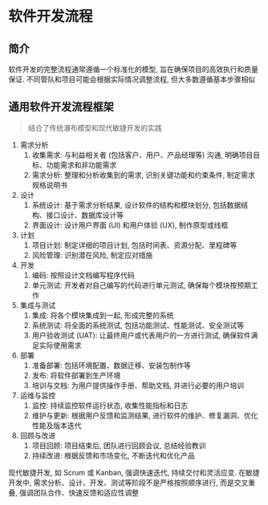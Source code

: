 # 软件开发流程

## 简介

软件开发的完整流程通常遵循一个标准化的模型, 旨在确保项目的高效执行和质量保证. 不同管队和项目可能会根据实际情况调整流程, 但大多数遵循基本步骤相似

## 通用软件开发流程框架

> 结合了传统瀑布模型和现代敏捷开发的实践

1. 需求分析
   1. 收集需求: 与利益相关者 (包括客户、用户、产品经理等) 沟通, 明确项目目标、功能需求和非功能需求
   2. 需求分析: 整理和分析收集到的需求, 识别关键功能和约束条件, 制定需求规格说明书
2. 设计
   1. 系统设计: 基于需求分析结果, 设计软件的结构和模块划分, 包括数据结构、接口设计、数据库设计等
   2. 界面设计: 设计用户界面 (UI) 和用户体验 (UX), 制作原型或线框
3. 计划
   1. 项目计划: 制定详细的项目计划, 包括时间表、资源分配、里程碑等
   2. 风险管理: 识别潜在风险, 制定应对措施
4. 开发
   1. 编码: 按照设计文档编写程序代码
   2. 单元测试: 开发者对自己编写的代码进行单元测试, 确保每个模块按预期工作
5. 集成与测试
   1. 集成: 将各个模块集成到一起, 形成完整的系统
   2. 系统测试: 将全面的系统测试, 包括功能测试、性能测试、安全测试等
   3. 用户验收测试 (UAT): 让最终用户或代表用户的一方进行测试, 确保软件满足实际使用需求
6. 部署
   1. 准备部署: 包括环境配置、数据迁移、安装包制作等
   2. 发布: 将软件部署到生产环境
   3. 培训与文档: 为用户提供操作手册、帮助文档, 并进行必要的用户培训
7. 运维与监控
   1. 监控: 持续监控软件运行状态, 收集性能指标和日志
   2. 维护与更新: 根据用户反馈和监测结果, 进行软件的维护、修复漏洞、优化性能及版本迭代
8. 回顾与改进
   1. 项目回顾: 项目结束后, 团队进行回顾会议, 总结经验教训
   2. 持续改进: 根据反馈和市场变化, 不断迭代和优化产品

现代敏捷开发, 如 Scrum 或 Kanban, 强调快速迭代, 持续交付和灵活应变. 在敏捷开发中, 需求分析、设计、开发、测试等阶段不是严格按照顺序进行, 而是交叉重叠, 强调团队合作、快速反馈和适应性调整

